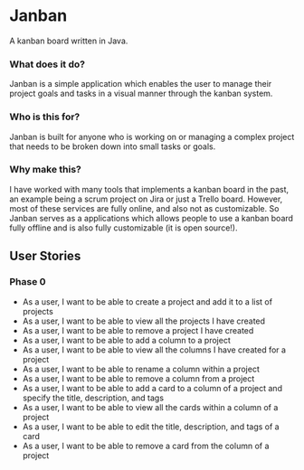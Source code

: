 # Janban

A kanban board written in Java.

### What does it do?

Janban is a simple application which enables the user to manage their project goals and tasks in a visual manner through
the kanban system.

### Who is this for?

Janban is built for anyone who is working on or managing a complex project that needs to be broken down into small tasks
or goals.

### Why make this?

I have worked with many tools that implements a kanban board in the past, an example being a scrum project on Jira or
just a Trello board. However, most of these services are fully online, and also not as customizable. So Janban serves as
a applications which allows people to use a kanban board fully offline and is also fully customizable (it is open
source!).

## User Stories

### Phase 0
- As a user, I want to be able to create a project and add it to a list of projects
- As a user, I want to be able to view all the projects I have created
- As a user, I want to be able to remove a project I have created
- As a user, I want to be able to add a column to a project
- As a user, I want to be able to view all the columns I have created for a project
- As a user, I want to be able to rename a column within a project
- As a user, I want to be able to remove a column from a project
- As a user, I want to be able to add a card to a column of a project and specify the title, description, and tags
- As a user, I want to be able to view all the cards within a column of a project
- As a user, I want to be able to edit the title, description, and tags of a card
- As a user, I want to be able to remove a card from the column of a project
